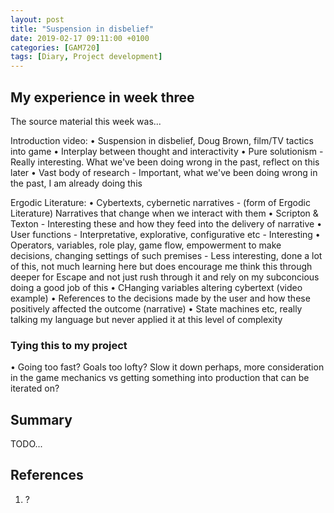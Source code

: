 ```yaml
---
layout: post
title: "Suspension in disbelief"
date: 2019-02-17 09:11:00 +0100
categories: [GAM720]
tags: [Diary, Project development]
---
```


## My experience in week three

The source material this week was...

Introduction video:
• Suspension in disbelief, Doug Brown, film/TV tactics into game
• Interplay between thought and interactivity
• Pure solutionism - Really interesting. What we've been doing wrong in the past, reflect on this later
• Vast body of research - Important, what we've been doing wrong in the past, I am already doing this

Ergodic Literature:
• Cybertexts, cybernetic narratives - (form of Ergodic Literature) Narratives that change when we interact with them
• Scripton & Texton - Interesting these and how they feed into the delivery of narrative
• User functions - Interpretative, explorative, configurative etc - Interesting
• Operators, variables, role play, game flow, empowerment to make decisions, changing settings of such premises - Less interesting, done a lot of this, not much learning here but does encourage me think this through deeper for Escape and not just rush through it and rely on my subconcious doing a good job of this
• CHanging variables altering cybertext (video example)
• References to the decisions made by the user and how these positively affected the outcome (narrative)
• State machines etc, really talking my language but never applied it at this level of complexity

### Tying this to my project

• Going too fast? Goals too lofty? Slow it down perhaps, more consideration in the game mechanics vs getting something into production that can be iterated on?

## Summary

TODO...

## References

1. ?

